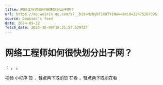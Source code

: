 ```yaml
---
title: 网络工程师如何很快划分出子网？
url: https://mp.weixin.qq.com/s?__biz=MzUyNTExOTY1Nw==&mid=2247526739&idx=1&sn=b391fbbfb53354d1ec61808b7ddd8ce2
source: Doonsec's feed
date: 2024-09-22
fetch_date: 2025-10-06T18:21:57.529727
---
```


# 网络工程师如何很快划分出子网？

：
，
。

视频
小程序
赞
，轻点两下取消赞
在看
，轻点两下取消在看